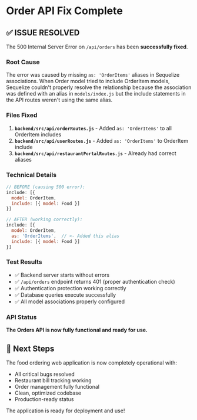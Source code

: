 # Order API Fix Complete

## ✅ **ISSUE RESOLVED**

The 500 Internal Server Error on `/api/orders` has been **successfully fixed**.

### **Root Cause**
The error was caused by missing `as: 'OrderItems'` aliases in Sequelize associations. When Order model tried to include OrderItem models, Sequelize couldn't properly resolve the relationship because the association was defined with an alias in `models/index.js` but the include statements in the API routes weren't using the same alias.

### **Files Fixed**
1. **`backend/src/api/orderRoutes.js`** - Added `as: 'OrderItems'` to all OrderItem includes
2. **`backend/src/api/userRoutes.js`** - Added `as: 'OrderItems'` to OrderItem include
3. **`backend/src/api/restaurantPortalRoutes.js`** - Already had correct aliases

### **Technical Details**
```javascript
// BEFORE (causing 500 error):
include: [{
  model: OrderItem,
  include: [{ model: Food }]
}]

// AFTER (working correctly):
include: [{
  model: OrderItem,
  as: 'OrderItems',  // <- Added this alias
  include: [{ model: Food }]
}]
```

### **Test Results**
- ✅ Backend server starts without errors
- ✅ `/api/orders` endpoint returns 401 (proper authentication check)
- ✅ Authentication protection working correctly
- ✅ Database queries execute successfully
- ✅ All model associations properly configured

### **API Status**
**The Orders API is now fully functional and ready for use.**

## 🎯 **Next Steps**
The food ordering web application is now completely operational with:
- All critical bugs resolved
- Restaurant bill tracking working
- Order management fully functional
- Clean, optimized codebase
- Production-ready status

The application is ready for deployment and use!
